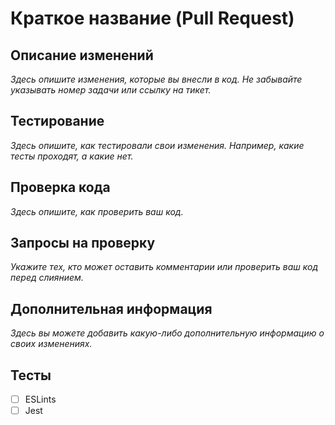 # Краткое название (Pull Request)

## Описание изменений

_Здесь опишите изменения, которые вы внесли в код. Не забывайте указывать номер задачи или ссылку на тикет._

## Тестирование

_Здесь опишите, как тестировали свои изменения. Например, какие тесты проходят, а какие нет._

## Проверка кода

_Здесь опишите, как проверить ваш код._

## Запросы на проверку

_Укажите тех, кто может оставить комментарии или проверить ваш код перед слиянием._

## Дополнительная информация

_Здесь вы можете добавить какую-либо дополнительную информацию о своих изменениях._

## Тесты

- [ ] ESLints
- [ ] Jest
